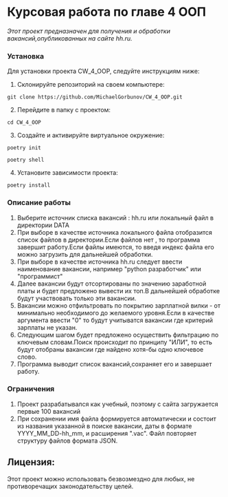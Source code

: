 # **Курсовая работа по главе 4 ООП** 
_Этот проект предназначен для получения и обработки вакансий,опубликованных на сайте hh.ru._

### **Установка**
Для установки проекта CW_4_OOP, следуйте инструкциям ниже:

1. Склонируйте репозиторий на своем компьютере:

`git clone https://github.com/MichaelGorbunov/CW_4_OOP.git`

2. Перейдите в папку с проектом:

`cd CW_4_OOP`

3. Создайте и активируйте виртуальное окружение:

`poetry init`

`poetry shell`

4. Установите зависимости проекта:

`poetry install`
### **Описание работы**
1. Выберите источник списка вакансий : hh.ru или локальный файл в директории DATA
2. При выборе в качестве источника локального файла отобразится список файлов в директории.Если файлов нет , то программа завершит работу.Если файлы имеются, то введя индекс файла его можно загрузить для дальнейшей обработки.
3. При выборе в качестве источника hh.ru следует ввести наименование вакансии, например "python разработчик" или "программист"
4. Далее вакансии будут отсортированы по значению заработной платы и будет предложено вывести их топ.В дальнейшей обработке будут участвовать только эти вакансии.
5. Вакансии можно отфильтровать по покрытию зарплатной вилки - от минимально необходимого до желаемого уровня.Если в качестве аргумента ввести "0" то будут учитыватся вакансии где критерий зарплаты не  указан.
6. Следующим шагом будет предложено осуществить фильтрацию по ключевым словам.Поиск происходит по принципу "ИЛИ", то есть будут отобраны вакансии где найдено хотя-бы одно ключевое слово.
7. Программа выводит список вакансий,сохраняет его и завершает работу.
### **Ограничения**
1. Проект разрабатывался как учебный, поэтому с сайта загружается первые 100 вакансий
2. При сохранении имя файла формируется автоматически и состоит из названия указанной в поиске вакансии, даты в формате YYYY_MM_DD-hh_mm, и расширения ".vac". Файл повторяет структуру файлов формата JSON.

## Лицензия:

Этот проект можно использовать безвозмездно для любых, 
не противоречащих законодательству целей.
